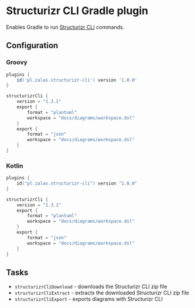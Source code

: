 # Structurizr CLI Gradle plugin

Enables Gradle to run [Structurizr CLI](https://github.com/structurizr/cli) commands.

## Configuration


### Groovy

```groovy
plugins {
    id('pl.zalas.structurizr-cli') version '1.0.0'
}

structurizrCli {
    version = "1.3.1"
    export {
        format = "plantuml"
        workspace = "docs/diagrams/workspace.dsl"
    }
    export {
        format = "json"
        workspace = "docs/diagrams/workspace.dsl"
    }
}
```

### Kotlin

```kotlin
plugins {
    id("pl.zalas.structurizr-cli") version "1.0.0"
}

structurizrCli {
    version = "1.3.1"
    export {
        format = "plantuml"
        workspace = "docs/diagrams/workspace.dsl"
    }
    export {
        format = "json"
        workspace = "docs/diagrams/workspace.dsl"
    }
}
```

## Tasks

* `structurizrCliDownload` - downloads the Structurizr CLI zip file
* `structurizrCliExtract` - extracts the downloaded Structurizr CLI zip file
* `structurizrCliExport` - exports diagrams with Structurizr CLI
